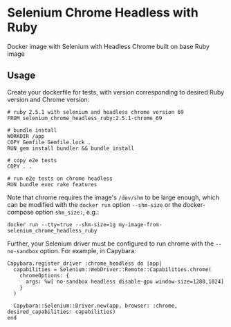 # Selenium Chrome Headless with Ruby

Docker image with Selenium with Headless Chrome built on base Ruby image

## Usage

Create your dockerfile for tests, with version corresponding to desired Ruby version and Chrome version:

```
# ruby 2.5.1 with selenium and headless chrome version 69
FROM selenium_chrome_headless_ruby:2.5.1-chrome_69

# bundle install
WORKDIR /app
COPY Gemfile Gemfile.lock .
RUN gem install bundler && bundle install

# copy e2e tests
COPY . .

# run e2e tests on chrome headless
RUN bundle exec rake features
```

Note that chrome requires the image's `/dev/shm` to be large enough, which can be modified with the `docker run` option `--shm-size` or the docker-compose option `shm_size:`, e.g.:

```
docker run --tty=true --shm-size=1g my-image-from-selenium_chrome_headless_ruby
```

Further, your Selenium driver must be configured to run chrome with the `--no-sandbox` option. For example, in Capybara:

```
Capybara.register_driver :chrome_headless do |app|
  capabilities = Selenium::WebDriver::Remote::Capabilities.chrome(
    chromeOptions: {
      args: %w[ no-sandbox headless disable-gpu window-size=1280,1024]
    }
  )

  Capybara::Selenium::Driver.new(app, browser: :chrome, desired_capabilities: capabilities)
end
```
